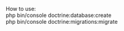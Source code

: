 How to use: <br>
php bin/console doctrine:database:create
<br>
php bin/console doctrine:migrations:migrate